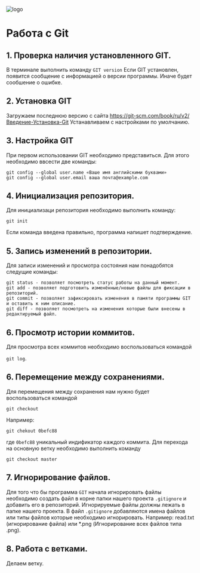 ![logo](Git-Logo-1788C.png)
# Работа c Git

## 1. Проверка наличия установленного GIT.
В терминале выполнить команду `GIT version`
Если GIT установлен, появится сообщение с информацией о версии программы. Иначе будет сообшение о ошибке.

## 2. Установка GIT
Загружаем последнюю версию с сайта https://git-scm.com/book/ru/v2/Введение-Установка-Git Устанавливаем с настройками по умолчанию.

## 3. Настройка GIT
 При первом использовании GIT необходимо представиться. Для этого необходимо ввсести две команды:
 ```
 git config --global user.name «Ваше имя английскими буквами»
 git config --global user.email ваша почта@example.com
```
## 4. Инициализация репозитория.
Для инициализаци репозитория необходимо выполнить команду:

`git init`

Если команда введена правильно, программа напишет подтверждение.

## 5. Запись изменений в репозитории.
Для записи изменений и просмотра состояния нам понадобятся следущие команды:
```
git status - позволяет посмотреть статус работы на данный момент.
git add - позволяет подготовить изменённые/новые файлы для фиксации в репозиторий.
git commit - позволяет зафиксировать изменения в памяти программы GIT и оставить к ним описание.
git diff - позволяет посмотреть на изменения которые были внесены в редактируемый файл.
```

## 6. Просмотр истории коммитов.
 Для просмотра всех коммитов необходимо воспользоваться командой 

 `git log`.

 ## 6. Перемещение между сохранениями.
 Для перемещения между сохранения нам нужно будет воспользоваться командой

 `git checkout`

 Например:
 ```
 git chekout 0befc88
 ```
 где  `0befc88` уникальный индификатор каждого коммита. Для перехода на основную ветку необходимо выполнить команду 
 ```
 git checkout master
 ```
 ## 7. Игнорирование файлов.
 Для того что бы программа `GIT` начала игнорировать файлы необходимо создать файл в корне папки нашего проекта `.gitignore` и добавить его в репозиторий. Игнорируемые файлы должны лежать в папке нашего проекта. В файл `.gitignore` добавляются имена файлов или типы файлов которые необходимо игнорировать.
 Например: read.txt (игнорирование файла) или *.png (Игнорирование всех файлов типа .png).

 ## 8. Работа с ветками.

 Делаем ветку.